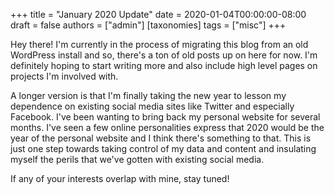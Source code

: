 +++
title = "January 2020 Update"
date = 2020-01-04T00:00:00-08:00
draft = false
authors = ["admin"]
[taxonomies]
tags = ["misc"]
+++

Hey there! I'm currently in the process of migrating this blog from an
old WordPress install and so, there's a ton of old posts up on here
for now. I'm definitely hoping to start writing more and also include
high level pages on projects I'm involved with.

A longer version is that I'm finally taking the new year to lesson my
dependence on existing social media sites like Twitter and especially
Facebook. I've been wanting to bring back my personal website for
several months. I've seen a few online personalities express that 2020
would be the year of the personal website and I think there's
something to that. This is just one step towards taking control of my
data and content and insulating myself the perils that we've gotten
with existing social media.

If any of your interests overlap with mine, stay tuned!
